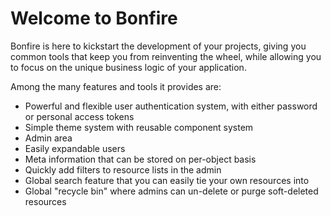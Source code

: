 # Welcome to Bonfire

Bonfire is here to kickstart the development of your projects, giving you common tools that keep you from 
reinventing the wheel, while allowing you to focus on the unique business logic of your application.

Among the many features and tools it provides are: 

- Powerful and flexible user authentication system, with either password or personal access tokens
- Simple theme system with reusable component system
- Admin area
- Easily expandable users
- Meta information that can be stored on per-object basis
- Quickly add filters to resource lists in the admin
- Global search feature that you can easily tie your own resources into
- Global "recycle bin" where admins can un-delete or purge soft-deleted resources


